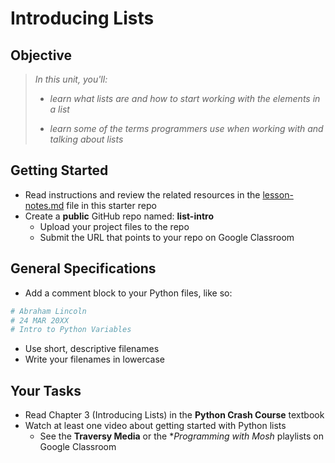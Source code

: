 
# Introducing Lists

## Objective

> *In this unit, you'll:*
>
> - *learn what lists are and how to start working with the elements in a list*
>
> - *learn some of the terms programmers use when working with and talking about lists*
> 

## Getting Started

- Read instructions and review the related resources in the [lesson-notes.md](https://github.com/manfredspitze/python-lists-intro-starter/blob/main/lesson-notes.md) file in this starter repo
- Create a **public** GitHub repo named: **list-intro**
    - Upload your project files to the repo
    - Submit the URL that points to your repo on Google Classroom

## General Specifications

- Add a comment block to your Python files, like so:
```python
# Abraham Lincoln
# 24 MAR 20XX
# Intro to Python Variables
```
- Use short, descriptive filenames
- Write your filenames in lowercase

## Your Tasks

- Read Chapter 3 (Introducing Lists) in the **Python Crash Course** textbook
- Watch at least one video about getting started with Python lists
  - See the **Traversy Media** or the **Programming with Mosh* playlists on Google Classroom
